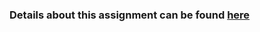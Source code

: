 ### Details about this assignment can be found [here](https://cs231n.github.io/assignments2019/assignment3)
